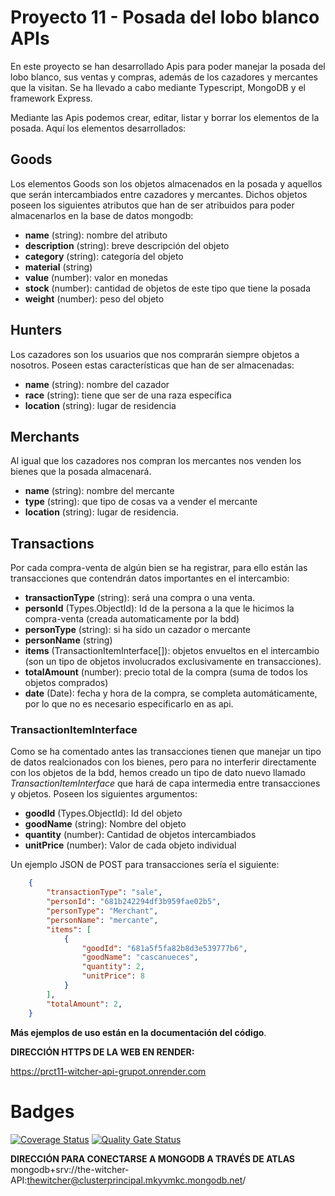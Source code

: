 # Proyecto 11 - Posada del lobo blanco APIs
En este proyecto se han desarrollado Apis para poder manejar la posada del lobo blanco, sus ventas y compras, además de los cazadores y mercantes que la visitan. 
Se ha llevado a cabo mediante Typescript, MongoDB y el framework Express.

Mediante las Apis podemos crear, editar, listar y borrar los elementos de la posada. Aquí los elementos desarrollados: 
## Goods
Los elementos Goods son los objetos almacenados en la posada y aquellos que serán intercambiados entre cazadores y mercantes. Dichos objetos poseen los siguientes atributos que han de ser atribuidos para poder almacenarlos en la base de datos mongodb: 
- **name** (string): nombre del atributo
- **description** (string): breve descripción del objeto
- **category** (string): categoría del objeto
- **material** (string)
- **value** (number): valor en monedas
- **stock** (number): cantidad de objetos de este tipo que tiene la posada
- **weight** (number): peso del objeto
## Hunters
Los cazadores son los usuarios que nos comprarán siempre objetos a nosotros. Poseen estas características que han de ser almacenadas: 
- **name** (string): nombre del cazador
- **race** (string): tiene que ser de una raza específica
- **location** (string): lugar de residencia
## Merchants
Al igual que los cazadores nos compran los mercantes nos venden los bienes que la posada almacenará.
- **name** (string): nombre del mercante
- **type** (string): que tipo de cosas va a vender el mercante
- **location** (string): lugar de residencia.
## Transactions
Por cada compra-venta de algún bien se ha registrar, para ello están las transacciones que contendrán datos importantes en el intercambio: 
- **transactionType** (string): será una compra o una venta.
- **personId** (Types.ObjectId): Id de la persona a la que le hicimos la compra-venta (creada automaticamente por la bdd)
- **personType** (string): si ha sido un cazador o mercante
- **personName** (string)
- **items** (TransactionItemInterface[]): objetos envueltos en el intercambio (son un tipo de objetos involucrados exclusivamente en transacciones).
- **totalAmount** (number): precio total de la compra (suma de todos los objetos comprados)
- **date** (Date): fecha y hora de la compra, se completa automáticamente, por lo que no es necesario especificarlo en as api.
### TransactionItemInterface
Como se ha comentado antes las transacciones tienen que manejar un tipo de datos realcionados con los bienes, pero para no interferir directamente con los objetos de la bdd, hemos creado un tipo de dato nuevo llamado *TransactionItemInterface* que hará de capa intermedia entre transacciones y objetos. Poseen los siguientes argumentos:
-  **goodId** (Types.ObjectId): Id del objeto 
-  **goodName** (string): Nombre del objeto 
-  **quantity** (number): Cantidad de objetos intercambiados
-  **unitPrice** (number): Valor de cada objeto individual

Un ejemplo JSON de POST para transacciones sería el siguiente: 
```JSON
    {
        "transactionType": "sale",
        "personId": "681b242294df3b959fae02b5",
        "personType": "Merchant",
        "personName": "mercante",
        "items": [
            {
                "goodId": "681a5f5fa82b8d3e539777b6",
                "goodName": "cascanueces",
                "quantity": 2,
                "unitPrice": 8
            }
        ],
        "totalAmount": 2,
    }
```

**Más ejemplos de uso están en la documentación del código**.

**DIRECCIÓN HTTPS DE LA WEB EN RENDER:**

https://prct11-witcher-api-grupot.onrender.com

# Badges
[![Coverage Status](https://coveralls.io/repos/github/ULL-ESIT-INF-DSI-2425/prct11-witcher-api-grupot/badge.svg?branch=main)](https://coveralls.io/github/ULL-ESIT-INF-DSI-2425/prct11-witcher-api-grupot?branch=main)
[![Quality Gate Status](https://sonarcloud.io/api/project_badges/measure?project=ULL-ESIT-INF-DSI-2425_prct11-witcher-api-grupot&metric=alert_status)](https://sonarcloud.io/summary/new_code?id=ULL-ESIT-INF-DSI-2425_prct11-witcher-api-grupot)


**DIRECCIÓN PARA CONECTARSE A MONGODB A TRAVÉS DE ATLAS**
mongodb+srv://the-witcher-API:thewitcher@clusterprincipal.mkyvmkc.mongodb.net/